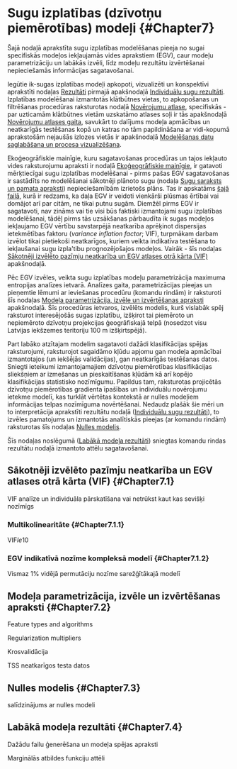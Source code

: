# Sugu izplatības (dzīvotņu piemērotības) modeļi  {#Chapter7}

Šajā nodaļā aprakstīta sugu izplatības modelēšanas pieeja no sugai specifiskās 
modeļos iekļaujamās vides aprakstiem (EGV), caur modeļu parametrizāciju un labākās 
izvēli, līdz modeļu rezultātu izvērtēšanai nepieciešamās informācijas sagatavošanai. 

Iegūtie ik-sugas izplatības modeļi apkopoti, vizualizēti un konspektīvi aprakstīti nodaļas [Rezultāti](#Chapter10) 
pirmajā apakšnodaļā [Individuālu sugu rezultāti](#Chapter10.1). Izplatības modelēšanai 
izmantotās klātbūtnes vietas, to apkopošanas un filtrēšanas procedūras raksturotas 
nodaļā [Novērojumu atlase](#Chapter6), specifiskās - par uzticamām klātbūtnes 
vietām uzskatāmo atlases soļi ir tās apakšnodaļā [Novērojumu atlases gaita](#Chapter6.1), 
savukārt to dalījums modeļa apmācības un neatkarīgās testēšanas kopā un katras no 
tām papildināšana ar vidi-kopumā aprakstošām nejaušās izlozes vietās ir 
apakšnodaļā [Modelēšanas datu saglabāšana un procesa vizualizēšana](#Chapter6.2).

Ekoģeogrāfiskie mainīgie, kuru sagatavošanas procedūras un tajos iekļauto vides 
raksturojumu apraksti ir nodaļā [Ekoģeogrāfiskie mainīgie](#Chapter5), ir gatavoti 
mērķtiecīgai sugu izplatības modelēšanai - pirms pašas EGV sagatavošanas ir sastādīts 
no modelēšanai sākotnēji plānoto sugu (nodaļa [Sugu saraksts un pamata apraksti](#Chapter1)) 
nepieciešamībām izrietošs plāns. Tas ir apskatāms [šajā failā](./Papilddati/EGV_putniem.xlsx), 
kurā ir redzams, ka daļa EGV ir veidoti vienkārši plūsmas ērtībai vai domājot arī 
par citām, ne tikai putnu sugām. Diemžēl pirms EGV ir sagatavoti, nav zināms vai 
tie visi būs faktiski izmantojami sugu izplatības modelēšanai, tādēļ pirms tās 
uzsākšanas pārbaudīta ik sugas modeļos iekļaujamo EGV vērtību savstarpējā neatkarība 
aprēķinot dispersijas ietekmētības faktoru (*variance inflation factor*; VIF), 
turpmākam darbam izvēlot tikai pietiekoši neatkarīgos, kuriem veikta indikatīva 
testēšana to iekļaušanai sugu izpla'tibu prognozējošajos modeļos. Vairāk - šīs 
nodaļas [Sākotnēji izvēlēto pazīmju neatkarība un EGV atlases otrā kārta (VIF)](#Chapter7.1) apakšnodaļā.

Pēc EGV izvēles, veikta sugu izplatības modeļu parametrizācija maximuma entropijas 
analīzes ietvarā. Analīzes gaita, parametrizācijas pieejas un pieņemtie lēmumi ar 
ieviešanas procedūru (komandu rindām) ir raksturoti šīs nodaļas [Modeļa parametrizācija, izvēle un izvērtēšanas apraksti](#Chapter7.2) 
apakšnodaļā. Šīs procedūras ietvaros, izvēlēts modelis, kurš vislabāk spēj raksturot 
interesējošās sugas izplatību, izšķirot tai piemēroto un nepiemēroto dzīvotņu 
projekcijas ģeogrāfiskajā telpā (nosedzot visu Latvijas iekšzemes teritoriju 100 m 
izšķirtspējā).

Part labāko atzītajam modelim sagatavoti dažādi klasifikācijas spējas raksturojumi, 
raksturojot sagaidāmo kļūdu apjomu gan modeļa apmācībai izmantotajos (un iekšējās 
validācijas), gan neatkarīgās testēšanas datos. Sniegti ieteikumi izmantojamajiem 
dzīvotņu piemērotības klasifikācijas sliekšņiem ar izmešanas un pieskaitīšanas 
kļūdām kā arī kopējo klasifikācijas statistisko nozīmīgumu. Papildus tam, raksturotas 
projicētās dzīvotņu piemērotības gradienta īpašības un individuālu novērojumu ietekme 
modelī, kas turklāt vērtētas kontekstā ar nulles modeļiem informācijas telpas nozīmīguma 
novērtēšanai. Nedaudz plašāk šie mēri un to interpretācija aprakstīti rezultātu 
nodaļā ([Individuālu sugu rezultāti](#Chapter10.1)), to izvēles pamatojums un izmantotās 
analītiskās pieejas (ar komandu rindām) raksturotas šīs nodaļas [Nulles modelis](#Chapter7.3).

Šīs nodaļas noslēgumā ([Labākā modeļa rezultāti](#Chapter7.4)) sniegtas komandu 
rindas rezultātu nodaļā izmantoto attēlu sagatavošanai.

## Sākotnēji izvēlēto pazīmju neatkarība un EGV atlases otrā kārta (VIF)  {#Chapter7.1}

VIF analīze un individuāla pārskatīšana vai netrūkst kaut kas sevišķi nozīmīgs

### Multikolinearitāte  {#Chapter7.1.1}

VIF$le$10

### EGV indikatīvā nozīme kompleksā modelī  {#Chapter7.1.2}

Vismaz 1% vidējā permutāciju nozīme sarežģītākajā modelī

## Modeļa parametrizācija, izvēle un izvērtēšanas apraksti  {#Chapter7.2}

Feature types and algorithms

Regularization multipliers

Krosvalidācija

TSS neatkarīgos testa datos

## Nulles modelis  {#Chapter7.3}

salīdzinājums ar nulles modeli


## Labākā modeļa rezultāti  {#Chapter7.4}

Dažādu failu ģenerēšana un modeļa spējas apraksti

Marginālās atbildes funkciju attēli



